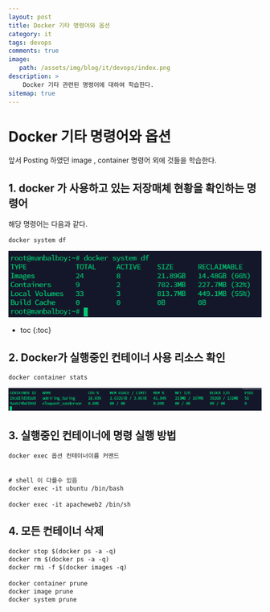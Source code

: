 ```yaml
---
layout: post
title: Docker 기타 명령어와 옵션
category: it
tags: devops
comments: true
image: 
   path: /assets/img/blog/it/devops/index.png 
description: >
    Docker 기타 관련된 명령어에 대하여 학습한다.
sitemap: true
---
```


# Docker 기타 명령어와 옵션
앞서 Posting 하였던 image , container 명령어 외에 것들을 학습한다. 

## 1. docker 가 사용하고 있는 저장매체 현황을 확인하는 명령어
해당 명령어는 다음과 같다. 

```shell
docker system df
```

!["img6"](/assets/img/blog/it/devops/2022-01-23/img6.png)

<!--more-->

* toc
{:toc}


## 2. Docker가 실행중인 컨테이너 사용 리소스 확인
```shell
docker container stats
```

!["img5"](/assets/img/blog/it/devops/2022-01-23/img5.png)

## 3. 실행중인 컨테이너에 명령 실행 방법
```shell
docker exec 옵션 컨테이너이름 커맨드


# shell 이 다를수 있음
docker exec -it ubuntu /bin/bash

docker exec -it apacheweb2 /bin/sh
```

## 4. 모든 컨테이너 삭제 
```shell
docker stop $(docker ps -a -q)
docker rm $(docker ps -a -q)
docker rmi -f $(docker images -q)

docker container prune
docker image prune  
docker system prune 
```
